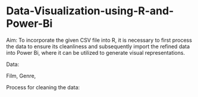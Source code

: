 # Data-Visualization-using-R-and-Power-Bi
Aim:
To incorporate the given CSV file into R, it is necessary to first process the data to ensure its cleanliness and subsequently import the refined data into Power Bi, where it can be utilized to generate visual representations.

Data:

Film,
Genre,

Process for cleaning the data:
